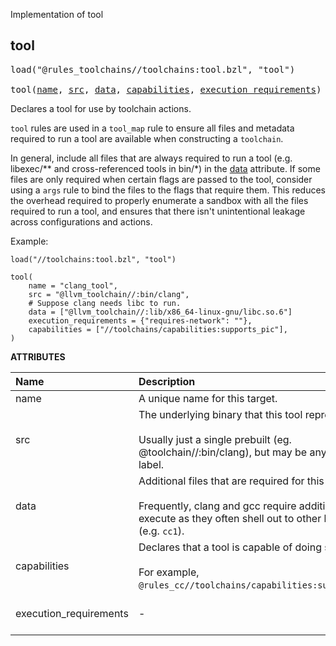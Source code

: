 <!-- Generated with Stardoc: http://skydoc.bazel.build -->

Implementation of tool

<a id="tool"></a>

## tool

<pre>
load("@rules_toolchains//toolchains:tool.bzl", "tool")

tool(<a href="#tool-name">name</a>, <a href="#tool-src">src</a>, <a href="#tool-data">data</a>, <a href="#tool-capabilities">capabilities</a>, <a href="#tool-execution_requirements">execution_requirements</a>)
</pre>

Declares a tool for use by toolchain actions.

`tool` rules are used in a `tool_map` rule to ensure all files and
metadata required to run a tool are available when constructing a `toolchain`.

In general, include all files that are always required to run a tool (e.g. libexec/** and
cross-referenced tools in bin/*) in the [data](#tool-data) attribute. If some files are only
required when certain flags are passed to the tool, consider using a `args` rule to
bind the files to the flags that require them. This reduces the overhead required to properly
enumerate a sandbox with all the files required to run a tool, and ensures that there isn't
unintentional leakage across configurations and actions.

Example:
```
load("//toolchains:tool.bzl", "tool")

tool(
    name = "clang_tool",
    src = "@llvm_toolchain//:bin/clang",
    # Suppose clang needs libc to run.
    data = ["@llvm_toolchain//:lib/x86_64-linux-gnu/libc.so.6"]
    execution_requirements = {"requires-network": ""},
    capabilities = ["//toolchains/capabilities:supports_pic"],
)
```

**ATTRIBUTES**


| Name  | Description | Type | Mandatory | Default |
| :------------- | :------------- | :------------- | :------------- | :------------- |
| <a id="tool-name"></a>name |  A unique name for this target.   | <a href="https://bazel.build/concepts/labels#target-names">Name</a> | required |  |
| <a id="tool-src"></a>src |  The underlying binary that this tool represents.<br><br>Usually just a single prebuilt (eg. @toolchain//:bin/clang), but may be any executable label.   | <a href="https://bazel.build/concepts/labels">Label</a> | optional |  `None`  |
| <a id="tool-data"></a>data |  Additional files that are required for this tool to run.<br><br>Frequently, clang and gcc require additional files to execute as they often shell out to other binaries (e.g. `cc1`).   | <a href="https://bazel.build/concepts/labels">List of labels</a> | optional |  `[]`  |
| <a id="tool-capabilities"></a>capabilities |  Declares that a tool is capable of doing something.<br><br>For example, `@rules_cc//toolchains/capabilities:supports_pic`.   | <a href="https://bazel.build/concepts/labels">List of labels</a> | optional |  `[]`  |
| <a id="tool-execution_requirements"></a>execution_requirements |  -   | <a href="https://bazel.build/rules/lib/dict">Dictionary: String -> String</a> | optional |  `{}`  |


